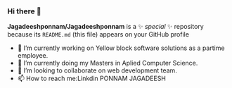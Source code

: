 ### Hi there 👋
**Jagadeeshponnam/Jagadeeshponnam** is a ✨ _special_ ✨ repository because its `README.md` (this file) appears on your GitHub profile
- 🔭 I’m currently working on Yellow block software solutions as a partime employee.
- 🌱 I’m currently doing my Masters in Aplied Computer Science.
- 👯 I’m looking to collaborate on web development team.
- 📫 How to reach me:Linkdin PONNAM JAGADEESH


